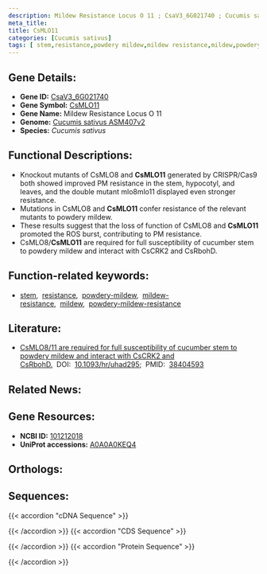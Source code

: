 ```yaml
---
description: Mildew Resistance Locus O 11 ; CsaV3_6G021740 ; Cucumis sativus
meta_title:
title: CsMLO11
categories: [Cucumis sativus]
tags: [ stem,resistance,powdery mildew,mildew resistance,mildew,powdery mildew resistance ]
---
```


## Gene Details:
- **Gene ID:**	[CsaV3_6G021740](https://ensembl.gramene.org/id/CsaV3_6G021740)
- **Gene Symbol:** <u>CsMLO11</u>
- **Gene Name:** Mildew Resistance Locus O 11
- **Genome:** [Cucumis sativus ASM407v2](https://ensembl.gramene.org/Cucumis_sativus/Info/Index)
- **Species:** *Cucumis sativus*

## Functional Descriptions:
   - Knockout mutants of CsMLO8 and **CsMLO11** generated by CRISPR/Cas9 both showed improved PM resistance in the stem, hypocotyl, and leaves, and the double mutant mlo8mlo11 displayed even stronger resistance.
   - Mutations in CsMLO8 and **CsMLO11** confer resistance of the relevant mutants to powdery mildew.
   - These results suggest that the loss of function of CsMLO8 and **CsMLO11** promoted the ROS burst, contributing to PM resistance.
   - CsMLO8/**CsMLO11** are required for full susceptibility of cucumber stem to powdery mildew and interact with CsCRK2 and CsRbohD.

## Function-related keywords:
   - [stem](/tags/stem/),&nbsp;&nbsp;[resistance](/tags/resistance/),&nbsp;&nbsp;[powdery-mildew](/tags/powdery-mildew/),&nbsp;&nbsp;[mildew-resistance](/tags/mildew-resistance/),&nbsp;&nbsp;[mildew](/tags/mildew/),&nbsp;&nbsp;[powdery-mildew-resistance](/tags/powdery-mildew-resistance/)

## Literature:
   - [CsMLO8/11 are required for full susceptibility of cucumber stem to powdery mildew and interact with CsCRK2 and CsRbohD.](https://doi.org/10.1093/hr/uhad295)&nbsp;&nbsp;DOI:&nbsp;&nbsp;[10.1093/hr/uhad295](https://doi.org/10.1093/hr/uhad295);&nbsp;&nbsp;PMID:&nbsp;&nbsp;[38404593](https://pubmed.ncbi.nlm.nih.gov/38404593/)

## Related News:

## Gene Resources:
- **NCBI ID:**  [101212018](https://www.ncbi.nlm.nih.gov/gene/?term=101212018)
- **UniProt accessions:**  [A0A0A0KEQ4](https://www.uniprot.org/uniprotkb/A0A0A0KEQ4/entry)

## Orthologs:

## Sequences:
{{< accordion "cDNA Sequence" >}}

{{< /accordion >}}
{{< accordion "CDS Sequence" >}}

{{< /accordion >}}
{{< accordion "Protein Sequence" >}}

{{< /accordion >}}
